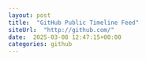 ```yaml
---
layout: post
title:  "GitHub Public Timeline Feed"
siteUrl:  "http://github.com/"
date:  2025-03-08 12:47:15+00:00
categories: github
---
```


